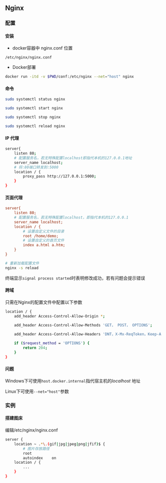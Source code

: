 <!--
 * @Description: 
 * @Version: 1.0
 * @Author: DaLao
 * @Email: dalao_li@163.com
 * @Date: 2021-04-06 20:05:41
 * @LastEditors: DaLao
 * @LastEditTime: 2022-07-01 22:32:21
-->

## Nginx


### 配置

#### 安装


- docker容器中 nginx.conf 位置

```sh
/etc/nginx/nginx.conf
```

- Docker部署

```sh
docker run -itd -v $PWD/conf:/etc/nginx --net="host" nginx
```


#### 命令


```sh
sudo systemctl status nginx

sudo systemctl start nginx

sudo systemctl stop nginx

sudo systemctl reload nginx
```


#### IP 代理


```sh
server{
    listen 80;
    # 配置服务名，若无特殊配置localhost即指代本机的127.0.0.1地址
    server_name localhost;
    # 将:80端口转发到:5000
    location / {
        proxy_pass http://127.0.0.1:5000;
    }
}
```


#### 页面代理


```ini
server{
    listen 80;
    # 配置服务名，若无特殊配置localhost，即指代本机的127.0.0.1
    server_name localhost;
    location / {
        # 设置自定义文件的目录
        root /home/demo;
        # 设置自定义的首页文件
        index a.html a.htm;
    }
}
```

```sh
# 重新加载配置文件
nginx -s reload
```

终端显示`signal process started`时表明修改成功，若有问题会提示错误



#### 跨域


只需在Nginx的配置文件中配置以下参数

```sh
location / {  
    add_header Access-Control-Allow-Origin *;

    add_header Access-Control-Allow-Methods 'GET， POST， OPTIONS';
    
    add_header Access-Control-Allow-Headers 'DNT，X-Mx-ReqToken，Keep-Alive，User-Agent，X-Requested-With，If-Modified-Since，Cache-Control，Content-Type，Authorization';

    if ($request_method = 'OPTIONS') {
        return 204;
    }
} 
```


#### 问题


Windows下可使用`host.docker.internal`指代宿主机的$localhost$ 地址

Linux下可使用`--net="host"`参数


### 实例


#### 搭建图床

编辑/etc/nginx/nginx.conf

```sh
server {
    location ~ .*\.(gif|jpg|jpeg|png|jfif)$ {
        # 图片存放路径 
        root         
        autoindex    on
    location / {
        ...
    }
}
```
